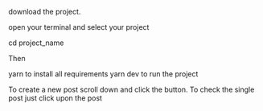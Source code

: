 download the project.

open your terminal and select your project

cd project_name

Then

yarn to install all requirements yarn dev to run the project

To create a new post scroll down and click the button. To check the single post just click upon the post